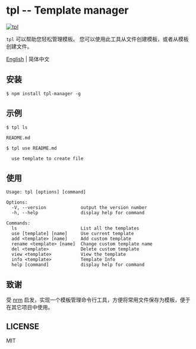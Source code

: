 tpl -- Template manager
===

[![tpl](https://img.shields.io/npm/v/tpl-manager)](https://github.com/shitouplus/tpl)

`tpl` 可以帮助您轻松管理模板。 您可以使用此工具从文件创建模板，或者从模板创建文件。

[English](./README.md) | 简体中文

## 安装

```
$ npm install tpl-manager -g
```

## 示例
```
$ tpl ls

README.md

```

```
$ tpl use README.md

  use template to create file

```

## 使用

```
Usage: tpl [options] [command]

Options:
  -V, --version             output the version number
  -h, --help                display help for command

Commands:
  ls                        List all the templates
  use [template] [name]     Use current template
  add <template> [name]     Add custom template
  rename <template> [name]  Change custom template name
  del <template>            Delete custom template
  view <template>           View the template
  info <template>           Template Info
  help [command]            display help for command
```


## 致谢

受 [nrm](https://github.com/Pana/nrm) 启发，实现一个模板管理命令行工具，方便将常用文件保存为模板，便于在其它项目中使用。



## LICENSE
MIT


